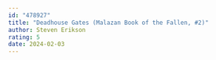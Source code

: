 ```yaml
---
id: "478927"
title: "Deadhouse Gates (Malazan Book of the Fallen, #2)"
author: Steven Erikson
rating: 5
date: 2024-02-03
---
```


	